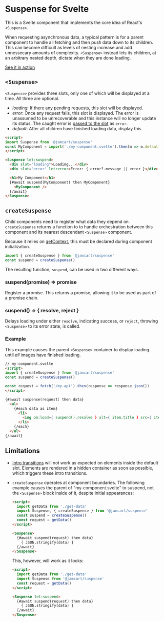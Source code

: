 # Suspense for Svelte

This is a Svelte component that implements the core idea of React's `<Suspense>`.

When requesting asynchronous data, a typical pattern is for a parent component to handle all fetching and then push data down to its children.  This can become difficult as levels of nesting increase and add unnessecary amounts of complexity.  `<Suspense>` instead lets its children, at an arbitrary nested depth, dictate when they are done loading.

[See it in action](https://svelte.dev/repl/68f214326ffd40848272422836caa1f5?version=3.35.0)

## `<Suspense>`

`<Suspense>` provides three slots, only one of which will be displayed at a time.  All three are optional.

- *loading*: If there any pending requests, this slot will be displayed.
- *error*: Once any request fails, this slot is displayed.  The error is unassumed to be unrecoverable and this instance will no longer update its status.  The caught error is [passed to the slot](https://svelte.dev/docs#slot_let) as `error`. 
- *default*: After all children have finished loading data, display this.

```html
<script>
import Suspense from '@jamcart/suspense'
const MyComponent = import('./my-component.svelte').then(m => m.default)
</script>

<Suspense let:suspend>
  <div slot="loading">Loading...</div>
  <div slot="error" let:error>Error: { error?.message || error }</div>

  <h1>My Component</h1>
  {#await suspend(MyComponent) then MyComponent}
    <MyComponent />
  {/await}
</Suspense>
```

## `createSuspense`

Child components need to register what data they depend on.  `createSuspense` returns a function to to handle orchestration between this component and its nearest descendant `<Suspense>` component.

Because it relies on [getContext](https://svelte.dev/docs#getContext), this must be declared during component initialization.

```js
import { createSuspense } from '@jamcart/suspense'
const suspend = createSuspense()
```

The resulting function, `suspend`, can be used in two different ways.

### suspend(promise) => promise

Register a promise.  This returns a promise, allowing it to be used as part of a promise chain.

### suspend() => { resolve, reject }

Delays loading under either `resolve`, indicating success, or `reject`, throwing `<Suspense>` to its error state, is called.

### Example

This example causes the parent `<Suspense>` container to display loading until *all* images have finished loading.

```html
// my-component.svelte
<script>
import { createSuspense } from '@jamcart/suspense'
const suspend = createSuspense()

const request = fetch('/my-api').then(response => response.json())
</script>

{#await suspense(request) then data}
  <ul>
    {#each data as item}
      <li>
        <img on:load={ suspend().resolve } alt={ item.title } src={ item.src } />
      </li>
    {/each}
  </ul>
{/await}
```

## Limitations

* [Intro transitions](https://svelte.dev/docs#transition_fn) will not work as expected on elements inside the default slot.  Elements are rendered in a hidden container as soon as possible, which triggers these intro transitions.
* `createSuspense` operates at component boundaries.  The following example causes the parent of "my-component.svelte" to suspend, not the `<Suspense>` block inside of it, despite initial appearances:

  ```html
  <script>
    import getData from './get-data'
    import Suspense, { createSuspense } from '@jamcart/suspense'
    const suspend = createSuspense()
    const request = getData()
  </script>

  <Suspense>
    {#await suspend(request) then data}
      { JSON.stringify(data) }
    {/await}
  </Suspense>
  ```

  This, however, will work as it looks:

  ```html
  <script>
    import getData from './get-data'
    import Suspense from '@jamcart/suspense'
    const request = getData()
  </script>

  <Suspense let:suspend>
    {#await suspend(request) then data}
      { JSON.stringify(data) }
    {/await}
  </Suspense>
  ```
